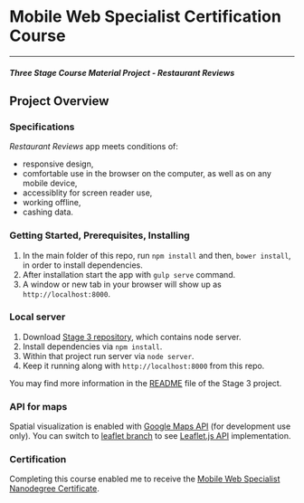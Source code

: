 # Mobile Web Specialist Certification Course
---
#### _Three Stage Course Material Project - Restaurant Reviews_

## Project Overview

### Specifications

_Restaurant Reviews_ app meets conditions of:
* responsive design,
* comfortable use in the browser on the computer, as well as on any mobile device,
* accessiblity for screen reader use,
* working offline,
* cashing data.

### Getting Started, Prerequisites, Installing

1. In the main folder of this repo, run `npm install` and then, `bower install`, in order to install dependencies.
2. After installation start the app with `gulp serve` command.
3. A window or new tab in your browser will show up as `http://localhost:8000`.

### Local server
1. Download [Stage 3 repository](https://github.com/karomamczi/mws-restaurant-stage-3), which contains node server.
2. Install dependencies via `npm install`.
3. Within that project run server via `node server`.
4. Keep it running along with `http://localhost:8000` from this repo.

You may find more information in the [README](https://github.com/karomamczi/mws-restaurant-stage-3/blob/master/README.md) file of the Stage 3 project.

### API for maps
Spatial visualization is enabled with [Google Maps API](https://developers.google.com/maps/documentation/) (for development use only). You can switch to [leaflet branch](https://github.com/karomamczi/mws-restaurant-reviews/tree/leaflet) to see [Leaflet.js API](https://leafletjs.com/) implementation.

### Certification
Completing this course enabled me to receive the [Mobile Web Specialist Nanodegree Certificate](https://confirm.udacity.com/F4LLDHF4).
